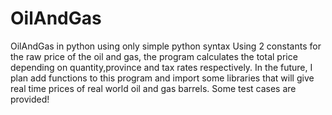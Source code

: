 # OilAndGas
OilAndGas in python using only simple python syntax
Using 2 constants for the  raw price of the oil and gas, the program calculates the total price depending on quantity,province and tax rates respectively.
In the future, I plan add functions to this program and import some libraries that will give real time prices of real world oil and gas barrels.
Some test cases are provided!
